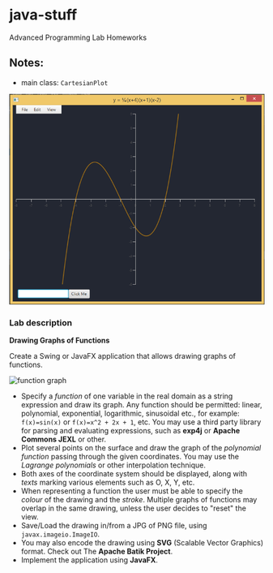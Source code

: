 # java-stuff
Advanced Programming Lab Homeworks

## Notes:
+ main class: `CartesianPlot`

<a href="screen.png"><img alt="screenshot" src="screen.png" width="600" height="auto" /></a>

### Lab description

**Drawing Graphs of Functions**  

Create a Swing or JavaFX application that allows drawing graphs of functions.

![function graph](http://mathonweb.com/help_ebook/html/functions_3/fungraph03.gif)

+ Specify a *function* of one variable in the real domain as a string expression and draw its graph. 
Any function should be permitted: linear, polynomial, exponential, logarithmic, sinusoidal etc., for example: `f(x)=sin(x)` or `f(x)=x^2 + 2x + 1`, etc. 
You may use a third party library for parsing and evaluating expressions, such as **exp4j** or **Apache Commons JEXL** or other.
+ Plot several points on the surface and draw the graph of the *polynomial function* passing through the given coordinates. You may use the *Lagrange polynomials* or other interpolation technique.
+ Both axes of the coordinate system should be displayed, along with *texts* marking various elements such as O, X, Y, etc.
+ When representing a function the user must be able to specify the *colour* of the drawing and the *stroke*. Multiple graphs of functions may overlap in the same drawing, unless the user decides to "reset" the view.
+ Save/Load the drawing in/from a JPG of PNG file, using `javax.imageio.ImageIO`.
+ You may also encode the drawing using **SVG** (Scalable Vector Graphics) format. Check out The **Apache Batik Project**.
+ Implement the application using **JavaFX**.